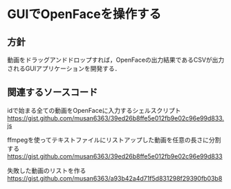 # GUIでOpenFaceを操作する

## 方針
動画をドラッグアンドドロップすれば，OpenFaceの出力結果であるCSVが出力されるGUIアプリケーションを開発する．

## 関連するソースコード
idで始まる全ての動画をOpenFaceに入力するシェルスクリプト
https://gist.github.com/musan6363/39ed26b8ffe5e012fb9e02c96e99d833.js

ffmpegを使ってテキストファイルにリストアップした動画を任意の長さに分割する
https://gist.github.com/musan6363/39ed26b8ffe5e012fb9e02c96e99d833

失敗した動画のリストを作る
https://gist.github.com/musan6363/a93b42a4d71f5d831298f29390fb03b8